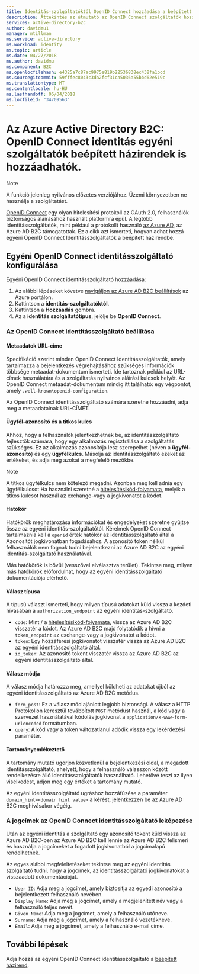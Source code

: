 ```yaml
---
title: Identitás-szolgáltatóktól OpenID Connect hozzáadása a beépített házirendek az Azure Active Directory B2C |} Microsoft Docs
description: Áttekintés az útmutató az OpenID Connect szolgáltatók hozzáadása a beépített házirendek az Azure AD B2C belül.
services: active-directory-b2c
author: davidmu1
manager: mtillman
ms.service: active-directory
ms.workload: identity
ms.topic: article
ms.date: 04/27/2018
ms.author: davidmu
ms.component: B2C
ms.openlocfilehash: e4325a7c87ac9975e819b22536838ec438fa1bcd
ms.sourcegitcommit: 59fffec8043c3da2fcf31ca5036a55bbd62e519c
ms.translationtype: MT
ms.contentlocale: hu-HU
ms.lasthandoff: 06/04/2018
ms.locfileid: "34709563"
---
```

# <a name="azure-active-directory-b2c-add-a-custom-openid-connect-identity-provider-in-built-in-policies"></a>Az Azure Active Directory B2C: OpenID Connect identitás egyéni szolgáltatók beépített házirendek is hozzáadhatók.

>[!NOTE]
> A funkció jelenleg nyilvános előzetes verziójához. Üzemi környezetben ne használja a szolgáltatást.

[OpenID Connect](http://openid.net/specs/openid-connect-core-1_0.html) egy olyan hitelesítési protokoll az OAuth 2.0, felhasználók biztonságos aláírásához használt platformra épül. A legtöbb Identitásszolgáltatók, mint például a protokollt használó [az Azure AD](active-directory-b2c-setup-oidc-azure-active-directory.md), az Azure AD B2C támogatottak. Ez a cikk azt ismerteti, hogyan adhat hozzá egyéni OpenID Connect Identitásszolgáltatók a beépített házirendbe.

## <a name="configuring-a-custom-openid-connect-identity-provider"></a>Egyéni OpenID Connect identitásszolgáltató konfigurálása

Egyéni OpenID Connect identitásszolgáltató hozzáadása:

1. Az alábbi lépéseket követve [navigáljon az Azure AD B2C beállítások](active-directory-b2c-app-registration.md#navigate-to-b2c-settings) az Azure portálon.
1. Kattintson a **identitás-szolgáltatóktól**.
1. Kattintson a **Hozzáadás** gombra.
1. Az a **identitás szolgáltatótípus**, jelölje be **OpenID Connect**.

### <a name="setting-up-the-openid-connect-identity-provider"></a>Az OpenID Connect identitásszolgáltató beállítása

#### <a name="metadata-url"></a>Metaadatok URL-címe

Specifikáció szerint minden OpenID Connect Identitásszolgáltatók, amely tartalmazza a bejelentkezés végrehajtásához szükséges információk többsége metaadat-dokumentum ismerteti. Ide tartoznak például az URL-címek használatára és a szolgáltatás nyilvános aláírási kulcsok helyét. Az OpenID Connect metaadat-dokumentum mindig itt található: egy végpontot, amely `.well-known\openid-configuration`.

Az OpenID Connect identitásszolgáltató számára szeretne hozzáadni, adja meg a metaadatainak URL-CÍMÉT.

#### <a name="client-id-and-secret"></a>Ügyfél-azonosító és a titkos kulcs

Ahhoz, hogy a felhasználók jelentkezhetnek be, az identitásszolgáltató fejlesztők számára, hogy egy alkalmazás regisztrálása a szolgáltatás szükséges. Ez az alkalmazás azonosítója lesz szerepelhet (néven a **ügyfél-azonosító**) és egy **ügyfélkulcs**. Másolja az identitásszolgáltató ezeket az értékeket, és adja meg azokat a megfelelő mezőkbe.

> [!NOTE]
> A titkos ügyfélkulcs nem kötelező megadni. Azonban meg kell adnia egy ügyfélkulcsot Ha használni szeretné a [hitelesítésikód-folyamata](http://openid.net/specs/openid-connect-core-1_0.html#CodeFlowAuth), melyik a titkos kulcsot használ az exchange-vagy a jogkivonatot a kódot.

#### <a name="scope"></a>Hatókör

Hatókörök meghatározása információkat és engedélyeket szeretne gyűjtse össze az egyéni identitás-szolgáltatótól. Kérelmek OpenID Connect tartalmaznia kell a `openid` érték hatókör az identitásszolgáltató által a Azonosítót jogkivonatban fogadásához. A azonosító token nélkül felhasználók nem fognak tudni bejelentkezni az Azure AD B2C az egyéni identitás-szolgáltató használatával.

Más hatókörök is bővül (vesszővel elválasztva terület). Tekintse meg, milyen más hatókörök előfordulhat, hogy az egyéni identitásszolgáltató dokumentációja elérhető.

#### <a name="response-type"></a>Válasz típusa

A típusú választ ismerteti, hogy milyen típusú adatokat küld vissza a kezdeti hívásában a `authorization_endpoint` az egyéni identitás-szolgáltató. 

* `code`: Mint / a [hitelesítésikód-folyamata](http://openid.net/specs/openid-connect-core-1_0.html#CodeFlowAuth), vissza az Azure AD B2C visszatér a kódot. Az Azure AD B2C majd folytatódik a hívni a `token_endpoint` az exchange-vagy a jogkivonatot a kódot.
* `token`: Egy hozzáférési jogkivonatot visszatér vissza az Azure AD B2C az egyéni identitásszolgáltató által.
* `id_token`: Az azonosító tokent visszatér vissza az Azure AD B2C az egyéni identitásszolgáltató által.


#### <a name="response-mode"></a>Válasz módja

A válasz módja határozza meg, amellyel küldheti az adatokat újból az egyéni identitásszolgáltató az Azure AD B2C metódus.

* `form_post`: Ez a válasz mód ajánlott legjobb biztonsági. A válasz a HTTP Protokollon keresztül továbbított `POST` metódust használ, a kód vagy a szervezet használatával kódolás jogkivonat a `application/x-www-form-urlencoded` formátumban.
* `query`: A kód vagy a token változatlanul adódik vissza egy lekérdezési paraméter.


#### <a name="domain-hint"></a>Tartományemlékeztető

A tartomány mutató ugorjon közvetlenül a bejelentkezési oldal, a megadott identitásszolgáltató, ahelyett, hogy a felhasználó válasszon között rendelkezésre álló Identitásszolgáltatók használható. Lehetővé teszi az ilyen viselkedést, adjon meg egy értéket a tartomány mutató.

Az egyéni identitásszolgáltató ugráshoz hozzáfűzése a paraméter `domain_hint=<domain hint value>` a kérést, jelentkezzen be az Azure AD B2C meghívásakor végéig.


### <a name="mapping-the-claims-from-the-openid-connect-identity-provider"></a>A jogcímek az OpenID Connect identitásszolgáltató leképezése

Után az egyéni identitás a szolgáltató egy azonosító tokent küld vissza az Azure AD B2C-ben az Azure AD B2C kell lennie az Azure AD B2C felismeri és használja a jogcímeket a fogadott jogkivonatból a jogcímalapú rendelhetnek. 

Az egyes alábbi megfeleltetéseket tekintse meg az egyéni identitás szolgáltató tudni, hogy a jogcímek, az identitásszolgáltató jogkivonatokat a visszaadott dokumentációját.

* `User ID`: Adja meg a jogcímet, amely biztosítja az egyedi azonosító a bejelentkezett felhasználó nevében.
* `Display Name`: Adja meg a jogcímet, amely a megjelenített név vagy a felhasználó teljes nevét.
* `Given Name`: Adja meg a jogcímet, amely a felhasználó utóneve.
* `Surname`: Adja meg a jogcímet, amely a felhasználó vezetékneve.
* `Email`: Adja meg a jogcímet, amely a felhasználó e-mail címe.

## <a name="next-steps"></a>További lépések

Adja hozzá az egyéni OpenID Connect identitásszolgáltató a [beépített házirend](active-directory-b2c-reference-policies.md).
